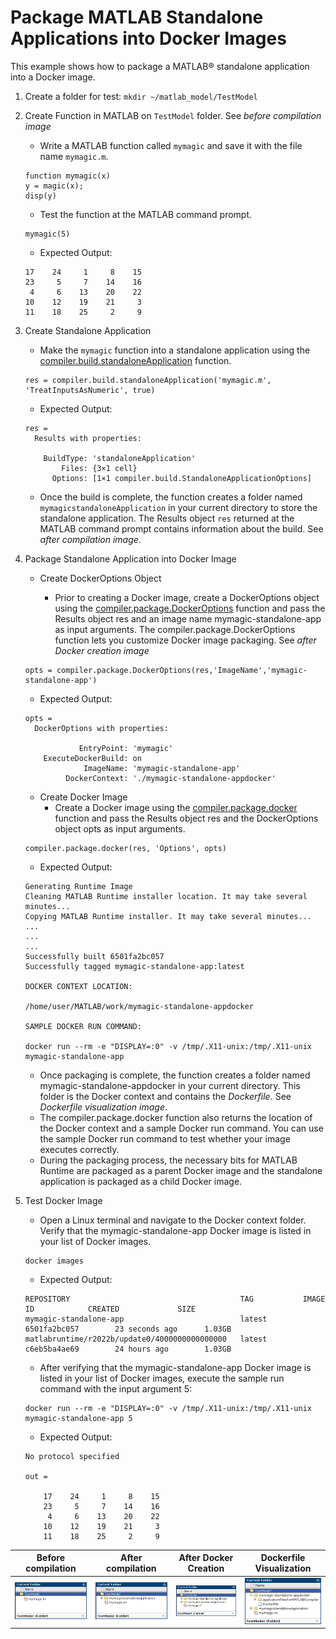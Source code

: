 # Package MATLAB Standalone Applications into Docker Images

This example shows how to package a MATLAB® standalone application into a Docker image.

1. Create a folder for test: `mkdir ~/matlab_model/TestModel`
2. Create Function in MATLAB on `TestModel` folder. See *before compilation image*

    - Write a MATLAB function called `mymagic` and save it with the file name `mymagic.m`.

    ```console
    function mymagic(x)
    y = magic(x);
    disp(y)
    ```

    - Test the function at the MATLAB command prompt.

    ```console
    mymagic(5)
    ```

    - Expected Output:

    ```console
    17    24     1     8    15
    23     5     7    14    16
     4     6    13    20    22
    10    12    19    21     3
    11    18    25     2     9
    ```

3. Create Standalone Application

   - Make the `mymagic` function into a standalone application using the [compiler.build.standaloneApplication](https://es.mathworks.com/help/compiler/compiler.build.standaloneapplication.html) function.

    ```console
    res = compiler.build.standaloneApplication('mymagic.m', 'TreatInputsAsNumeric', true)
    ```

    - Expected Output:

    ```console
    res = 
      Results with properties:

        BuildType: 'standaloneApplication'
            Files: {3×1 cell}
          Options: [1×1 compiler.build.StandaloneApplicationOptions]
    ```

    - Once the build is complete, the function creates a folder named `mymagicstandaloneApplication` in your current directory to store the standalone application. The Results object `res` returned at the MATLAB command prompt contains information about the build. See *after compilation image*.

4. Package Standalone Application into Docker Image

    - Create DockerOptions Object

      - Prior to creating a Docker image, create a DockerOptions object using the [compiler.package.DockerOptions](https://es.mathworks.com/help/compiler/compiler.package.dockeroptions.html) function and pass the Results object res and an image name mymagic-standalone-app as input arguments. The compiler.package.DockerOptions function lets you customize Docker image packaging. See *after Docker creation image*

    ```console
    opts = compiler.package.DockerOptions(res,'ImageName','mymagic-standalone-app')
    ```

    - Expected Output:

    ```console
    opts = 
      DockerOptions with properties:

                EntryPoint: 'mymagic'
        ExecuteDockerBuild: on
                 ImageName: 'mymagic-standalone-app'
             DockerContext: './mymagic-standalone-appdocker'
    ```

    - Create Docker Image
      - Create a Docker image using the [compiler.package.docker](https://es.mathworks.com/help/compiler/compiler.package.docker.html) function and pass the Results object res and the DockerOptions object opts as input arguments.

    ```console
    compiler.package.docker(res, 'Options', opts)
    ```

    - Expected Output:

    ```console
    Generating Runtime Image
    Cleaning MATLAB Runtime installer location. It may take several minutes...
    Copying MATLAB Runtime installer. It may take several minutes...
    ...
    ...
    ...
    Successfully built 6501fa2bc057
    Successfully tagged mymagic-standalone-app:latest

    DOCKER CONTEXT LOCATION:

    /home/user/MATLAB/work/mymagic-standalone-appdocker

    SAMPLE DOCKER RUN COMMAND:

    docker run --rm -e "DISPLAY=:0" -v /tmp/.X11-unix:/tmp/.X11-unix mymagic-standalone-app
    ```

   - Once packaging is complete, the function creates a folder named mymagic-standalone-appdocker in your current directory. This folder is the Docker context and contains the *Dockerfile*.  See *Dockerfile visualization image*.
   - The compiler.package.docker function also returns the location of the Docker context and a sample Docker run command. You can use the sample Docker run command to test whether your image executes correctly.
   - During the packaging process, the necessary bits for MATLAB Runtime are packaged as a parent Docker image and the standalone application is packaged as a child Docker image.

5. Test Docker Image

   - Open a Linux terminal and navigate to the Docker context folder. Verify that the mymagic-standalone-app Docker image is listed in your list of Docker images.

    ```console
    docker images
    ```

    - Expected Output:

    ```console
    REPOSITORY                                      TAG           IMAGE ID            CREATED             SIZE
    mymagic-standalone-app                          latest        6501fa2bc057        23 seconds ago      1.03GB
    matlabruntime/r2022b/update0/4000000000000000   latest        c6eb5ba4ae69        24 hours ago        1.03GB
    ```

   - After verifying that the mymagic-standalone-app Docker image is listed in your list of Docker images, execute the sample run command with the input argument 5:

    ```console
    docker run --rm -e "DISPLAY=:0" -v /tmp/.X11-unix:/tmp/.X11-unix mymagic-standalone-app 5
    ```

    - Expected Output:

    ```console
    No protocol specified

    out =

        17    24     1     8    15
        23     5     7    14    16
         4     6    13    20    22
        10    12    19    21     3
        11    18    25     2     9
    ```

|       **Before compilation**       |        **After compilation**       |      **After Docker Creation**      |      **Dockerfile Visualization**       |
|:----------------------------------:|:----------------------------------:|:-----------------------------------:|:---------------------------------------:|
|![image](./images/matlab_before.png)| ![image](./images/matlab_after.png)| ![image](./images/matlab_medium.png)| ![image](./images/matlab_dockerfile.png)|
